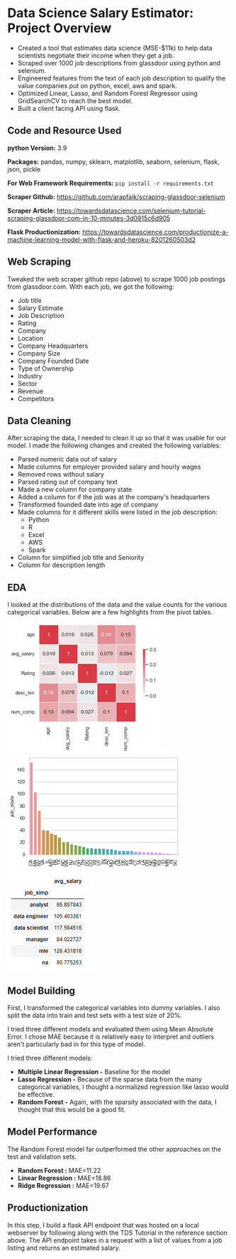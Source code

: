 
# Data Science Salary Estimator: Project Overview

* Created a tool that estimates data science (MSE-$11k) to help data scientists negotiate their income when they get a job.
* Scraped over 1000 job descriptions from glassdoor using python and selenium.
* Engineered features from the text of each job description to qualify the value companies put on python, excel, aws and spark.
* Optimized Linear, Lasso, and Random Forest Regressor using GridSearchCV to reach the best model.
* Built a client facing API using flask.

## Code and Resource Used

**python Version:** 3.9

**Packages:** pandas, numpy, sklearn, matplotlib, seaborn, selenium, flask, json, pickle

**For Web Framework Requirements:** `pip install -r requirements.txt`

**Scraper Github:** https://github.com/arapfaik/scraping-glassdoor-selenium

**Scraper Article:** https://towardsdatascience.com/selenium-tutorial-scraping-glassdoor-com-in-10-minutes-3d0915c6d905

**Flask Productionization:** https://towardsdatascience.com/productionize-a-machine-learning-model-with-flask-and-heroku-8201260503d2

## Web Scraping
Tweaked the web scraper github repo (above) to scrape 1000 job postings from glassdoor.com. With each job, we got the following:

* Job title
* Salary Estimate
* Job Description
* Rating
* Company
* Location
* Company Headquarters
* Company Size
* Company Founded Date
* Type of Ownership
* Industry
* Sector
* Revenue
* Competitors

## Data Cleaning
After scraping the data, I needed to clean it up so that it was usable for our model. I made the following changes and created the following variables:

* Parsed numeric data out of salary
* Made columns for employer provided salary and hourly wages
* Removed rows without salary
* Parsed rating out of company text
* Made a new column for company state
* Added a column for if the job was at the company's headquarters
* Transformed founded date into age of company
* Made columns for it different skills were listed in the job description:
    * Python
    * R
    * Excel
    * AWS
    * Spark
* Column for simplified job title and Seniority
* Column for description length

## EDA
I looked at the distributions of the data and the value counts for the various categorical variables. Below are a few highlights from the pivot tables.

![App Screenshot](https://raw.githubusercontent.com/Franky-Saxena/ds_salary_proj/main/download.png)
![App Screenshot](https://raw.githubusercontent.com/Franky-Saxena/ds_salary_proj/main/download_1.png)
![App Screenshot](https://raw.githubusercontent.com/Franky-Saxena/ds_salary_proj/main/download_2.png)

## Model Building
First, I transformed the categorical variables into dummy variables. I also split the data into train and test sets with a test size of 20%.

I tried three different models and evaluated them using Mean Absolute Error. I chose MAE because it is relatively easy to interpret and outliers aren't particularly bad in for this type of model.

I tried three different models:

* **Multiple Linear Regression -** Baseline for the model
* **Lasso Regression -** Because of the sparse data from the many categorical variables, I thought a normalized regression like lasso would be effective.
* **Random Forest -** Again, with the sparsity associated with the data, I thought that this would be a good fit.

## Model Performance
The Random Forest model far outperformed the other approaches on the test and validation sets.
* **Random Forest :** MAE=11.22
* **Linear Regression :** MAE=18.86
* **Ridge Regression :** MAE=19.67

## Productionization
In this step, I build a flask API endpoint that was hosted on a local webserver by following along with the TDS Tutorial in the reference section above. The API endpoint takes in a request with a list of values from a job listing and returns an estimated salary.
